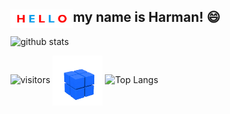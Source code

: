 ## <img align="left" alt="Hello" width="100" height="30" src="hello.gif"> my name is Harman! :smile:

![github stats](https://github-readme-stats.vercel.app/api?username=harman-khehara&theme=algolia&show_icons=true&hide=issues,contribs,prs,stars&include_all_commits=true&bg_color=0,3f39bd,3574d4,98d7eb&title_color=ffffff)

![visitors](https://visitor-badge.glitch.me/badge?page_id=harman-khehara.visitor-badge)
<img align="center" alt="Rubiks Cube" width="80" height="80" src="rubiks_cube.gif"> 
![Top Langs](https://github-readme-stats.vercel.app/api/top-langs/?username=harman-khehara&bg_color=0,98d7eb,3574d4,3f39bd&title_color=ffffff&theme=algolia&hide=Shell,Swift,Kotlin,Objective-C&langs_count=8&layout=compact)

